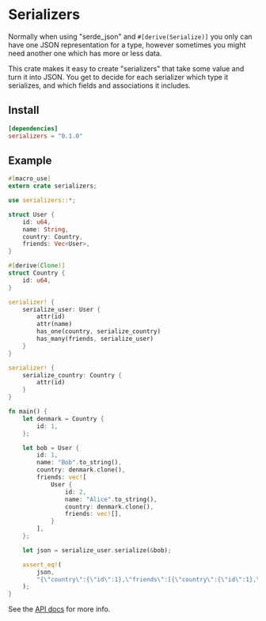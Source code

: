 # Serializers

Normally when using "serde_json" and `#[derive(Serialize)]` you only can have one JSON
representation for a type, however sometimes you might need another one which has more or less
data.

This crate makes it easy to create "serializers" that take some value and turn it into JSON.
You get to decide for each serializer which type it serializes, and which fields and
associations it includes.

## Install

```toml
[dependencies]
serializers = "0.1.0"
```

## Example

```rust
#[macro_use]
extern crate serializers;

use serializers::*;

struct User {
    id: u64,
    name: String,
    country: Country,
    friends: Vec<User>,
}

#[derive(Clone)]
struct Country {
    id: u64,
}

serializer! {
    serialize_user: User {
        attr(id)
        attr(name)
        has_one(country, serialize_country)
        has_many(friends, serialize_user)
    }
}

serializer! {
    serialize_country: Country {
        attr(id)
    }
}

fn main() {
    let denmark = Country {
        id: 1,
    };

    let bob = User {
        id: 1,
        name: "Bob".to_string(),
        country: denmark.clone(),
        friends: vec![
            User {
                id: 2,
                name: "Alice".to_string(),
                country: denmark.clone(),
                friends: vec![],
            }
        ],
    };

    let json = serialize_user.serialize(&bob);

    assert_eq!(
        json,
        "{\"country\":{\"id\":1},\"friends\":[{\"country\":{\"id\":1},\"friends\":[],\"id\":2,\"name\":\"Alice\"}],\"id\":1,\"name\":\"Bob\"}"
    );
}
```

See the [API docs](https://docs.rs/serializers/) for more info.
